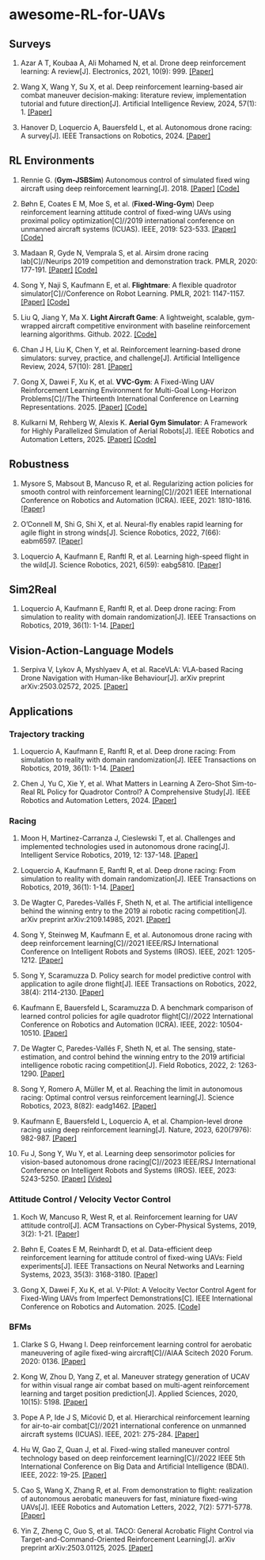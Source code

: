 # awesome-RL-for-UAVs

## Surveys

1. Azar A T, Koubaa A, Ali Mohamed N, et al. Drone deep reinforcement learning: A review[J]. Electronics, 2021, 10(9): 999. [[Paper]](https://www.mdpi.com/2079-9292/10/9/999/pdf)

2. Wang X, Wang Y, Su X, et al. Deep reinforcement learning-based air combat maneuver decision-making: literature review, implementation tutorial and future direction[J]. Artificial Intelligence Review, 2024, 57(1): 1. [[Paper]](https://link.springer.com/content/pdf/10.1007/s10462-023-10620-2.pdf)

3. Hanover D, Loquercio A, Bauersfeld L, et al. Autonomous drone racing: A survey[J]. IEEE Transactions on Robotics, 2024. [[Paper]](https://ieeexplore.ieee.org/abstract/document/10530312/)

## RL Environments

1. Rennie G. (**Gym-JSBSim**) Autonomous control of simulated fixed wing aircraft using deep reinforcement learning[J]. 2018. [[Paper]](https://researchportal.bath.ac.uk/files/216919613/Rennie_Gordon.pdf) [[Code]](https://github.com/Gor-Ren/gym-jsbsim)

2. Bøhn E, Coates E M, Moe S, et al. (**Fixed-Wing-Gym**) Deep reinforcement learning attitude control of fixed-wing UAVs using proximal policy optimization[C]//2019 international conference on unmanned aircraft systems (ICUAS). IEEE, 2019: 523-533. [[Paper]](https://arxiv.org/pdf/1911.05478) [[Code]](https://github.com/eivindeb/fixed-wing-gym)

3. Madaan R, Gyde N, Vemprala S, et al. Airsim drone racing lab[C]//Neurips 2019 competition and demonstration track. PMLR, 2020: 177-191. [[Paper]](http://proceedings.mlr.press/v123/madaan20a.html) [[Code]](https://github.com/microsoft/AirSim-NeurIPS2019-Drone-Racing)

4. Song Y, Naji S, Kaufmann E, et al. **Flightmare**: A flexible quadrotor simulator[C]//Conference on Robot Learning. PMLR, 2021: 1147-1157. [[Paper]](https://proceedings.mlr.press/v155/song21a/song21a.pdf) [[Code]](https://github.com/uzh-rpg/flightmare)

5. Liu Q, Jiang Y, Ma X. **Light Aircraft Game**: A lightweight, scalable, gym-wrapped aircraft competitive environment with baseline reinforcement learning algorithms. Github. 2022. [[Code]](https://github.com/liuqh16/LAG)

6. Chan J H, Liu K, Chen Y, et al. Reinforcement learning-based drone simulators: survey, practice, and challenge[J]. Artificial Intelligence Review, 2024, 57(10): 281. [[Paper]](https://link.springer.com/article/10.1007/s10462-024-10933-w)

7. Gong X, Dawei F, Xu K, et al. **VVC-Gym**: A Fixed-Wing UAV Reinforcement Learning Environment for Multi-Goal Long-Horizon Problems[C]//The Thirteenth International Conference on Learning Representations. 2025. [[Paper]](https://openreview.net/pdf?id=5xSRg3eYZz) [[Code]](https://github.com/GongXudong/fly-craft)

8. Kulkarni M, Rehberg W, Alexis K. **Aerial Gym Simulator**: A Framework for Highly Parallelized Simulation of Aerial Robots[J]. IEEE Robotics and Automation Letters, 2025. [[Paper]](https://ieeexplore.ieee.org/abstract/document/10910148/) [[Code]](https://github.com/ntnu-arl/aerial_gym_simulator)

## Robustness

1. Mysore S, Mabsout B, Mancuso R, et al. Regularizing action policies for smooth control with reinforcement learning[C]//2021 IEEE International Conference on Robotics and Automation (ICRA). IEEE, 2021: 1810-1816. [[Paper]](https://ieeexplore.ieee.org/abstract/document/9561138/)

2. O’Connell M, Shi G, Shi X, et al. Neural-fly enables rapid learning for agile flight in strong winds[J]. Science Robotics, 2022, 7(66): eabm6597. [[Paper]](https://www.science.org/doi/abs/10.1126/scirobotics.abm6597)

3. Loquercio A, Kaufmann E, Ranftl R, et al. Learning high-speed flight in the wild[J]. Science Robotics, 2021, 6(59): eabg5810. [[Paper]](https://www.science.org/doi/abs/10.1126/scirobotics.abg5810)

## Sim2Real

1. Loquercio A, Kaufmann E, Ranftl R, et al. Deep drone racing: From simulation to reality with domain randomization[J]. IEEE Transactions on Robotics, 2019, 36(1): 1-14. [[Paper]](https://arxiv.org/pdf/1905.09727)

## Vision-Action-Language Models

1. Serpiva V, Lykov A, Myshlyaev A, et al. RaceVLA: VLA-based Racing Drone Navigation with Human-like Behaviour[J]. arXiv preprint arXiv:2503.02572, 2025. [[Paper]](https://arxiv.org/pdf/2503.02572)

## Applications

### Trajectory tracking

1. Loquercio A, Kaufmann E, Ranftl R, et al. Deep drone racing: From simulation to reality with domain randomization[J]. IEEE Transactions on Robotics, 2019, 36(1): 1-14. [[Paper]](https://ieeexplore.ieee.org/abstract/document/8877728)

2. Chen J, Yu C, Xie Y, et al. What Matters in Learning A Zero-Shot Sim-to-Real RL Policy for Quadrotor Control? A Comprehensive Study[J]. IEEE Robotics and Automation Letters, 2024. [[Paper]](https://arxiv.org/abs/2412.11764)

### Racing

1. Moon H, Martinez-Carranza J, Cieslewski T, et al. Challenges and implemented technologies used in autonomous drone racing[J]. Intelligent Service Robotics, 2019, 12: 137-148. [[Paper]](https://www.zora.uzh.ch/id/eprint/197752/1/ISR19_Moon.pdf)

2. Loquercio A, Kaufmann E, Ranftl R, et al. Deep drone racing: From simulation to reality with domain randomization[J]. IEEE Transactions on Robotics, 2019, 36(1): 1-14. [[Paper]](https://ieeexplore.ieee.org/abstract/document/8877728)

3. De Wagter C, Paredes-Vallés F, Sheth N, et al. The artificial intelligence behind the winning entry to the 2019 ai robotic racing competition[J]. arXiv preprint arXiv:2109.14985, 2021. [[Paper]](https://arxiv.org/abs/2109.14985)

4. Song Y, Steinweg M, Kaufmann E, et al. Autonomous drone racing with deep reinforcement learning[C]//2021 IEEE/RSJ International Conference on Intelligent Robots and Systems (IROS). IEEE, 2021: 1205-1212. [[Paper]](https://arxiv.org/abs/2109.14985)

5. Song Y, Scaramuzza D. Policy search for model predictive control with application to agile drone flight[J]. IEEE Transactions on Robotics, 2022, 38(4): 2114-2130. [[Paper]](https://ieeexplore.ieee.org/abstract/document/9719129/)

6. Kaufmann E, Bauersfeld L, Scaramuzza D. A benchmark comparison of learned control policies for agile quadrotor flight[C]//2022 International Conference on Robotics and Automation (ICRA). IEEE, 2022: 10504-10510. [[Paper]](https://ieeexplore.ieee.org/abstract/document/9811564/)

7. De Wagter C, Paredes-Vallés F, Sheth N, et al. The sensing, state-estimation, and control behind the winning entry to the 2019 artificial intelligence robotic racing competition[J]. Field Robotics, 2022, 2: 1263-1290. [[Paper]](https://ieeexplore.ieee.org/iel8/10854677/10875999/10876009.pdf)

8. Song Y, Romero A, Müller M, et al. Reaching the limit in autonomous racing: Optimal control versus reinforcement learning[J]. Science Robotics, 2023, 8(82): eadg1462. [[Paper]](https://www.science.org/doi/abs/10.1126/scirobotics.adg1462)

9. Kaufmann E, Bauersfeld L, Loquercio A, et al. Champion-level drone racing using deep reinforcement learning[J]. Nature, 2023, 620(7976): 982-987. [[Paper]](https://www.nature.com/articles/s41586-023-06419-4)

10. Fu J, Song Y, Wu Y, et al. Learning deep sensorimotor policies for vision-based autonomous drone racing[C]//2023 IEEE/RSJ International Conference on Intelligent Robots and Systems (IROS). IEEE, 2023: 5243-5250. [[Paper]](https://ieeexplore.ieee.org/abstract/document/10341805/) [[Video]](https://youtu.be/AX_fcnW9yqE)

### Attitude Control / Velocity Vector Control

1. Koch W, Mancuso R, West R, et al. Reinforcement learning for UAV attitude control[J]. ACM Transactions on Cyber-Physical Systems, 2019, 3(2): 1-21. [[Paper]](https://dl.acm.org/doi/pdf/10.1145/3301273)

2. Bøhn E, Coates E M, Reinhardt D, et al. Data-efficient deep reinforcement learning for attitude control of fixed-wing UAVs: Field experiments[J]. IEEE Transactions on Neural Networks and Learning Systems, 2023, 35(3): 3168-3180. [[Paper]](https://arxiv.org/pdf/2111.04153)

3. Gong X, Dawei F, Xu K, et al. V-Pilot: A Velocity Vector Control Agent for Fixed-Wing UAVs from Imperfect Demonstrations[C]. IEEE International Conference on Robotics and Automation. 2025. [[Code]](https://github.com/GongXudong/fly-craft-examples)

### BFMs

1. Clarke S G, Hwang I. Deep reinforcement learning control for aerobatic maneuvering of agile fixed-wing aircraft[C]//AIAA Scitech 2020 Forum. 2020: 0136. [[Paper]](https://arc.aiaa.org/doi/abs/10.2514/6.2020-0136)

2. Kong W, Zhou D, Yang Z, et al. Maneuver strategy generation of UCAV for within visual range air combat based on multi-agent reinforcement learning and target position prediction[J]. Applied Sciences, 2020, 10(15): 5198. [[Paper]](https://www.mdpi.com/2076-3417/10/15/5198)

3. Pope A P, Ide J S, Mićović D, et al. Hierarchical reinforcement learning for air-to-air combat[C]//2021 international conference on unmanned aircraft systems (ICUAS). IEEE, 2021: 275-284. [[Paper]](https://arxiv.org/pdf/2105.00990)

4. Hu W, Gao Z, Quan J, et al. Fixed-wing stalled maneuver control technology based on deep reinforcement learning[C]//2022 IEEE 5th International Conference on Big Data and Artificial Intelligence (BDAI). IEEE, 2022: 19-25. [[Paper]](https://ieeexplore.ieee.org/abstract/document/9862674/)

5. Cao S, Wang X, Zhang R, et al. From demonstration to flight: realization of autonomous aerobatic maneuvers for fast, miniature fixed-wing UAVs[J]. IEEE Robotics and Automation Letters, 2022, 7(2): 5771-5778. [[Paper]](https://ieeexplore.ieee.org/abstract/document/9720976/)

6. Yin Z, Zheng C, Guo S, et al. TACO: General Acrobatic Flight Control via Target-and-Command-Oriented Reinforcement Learning[J]. arXiv preprint arXiv:2503.01125, 2025. [[Paper]](https://arxiv.org/abs/2503.01125)
